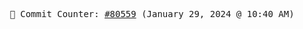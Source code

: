 <p align="center">
    <samp>
        📮 Commit Counter: <a href="https://github.com/Javascript-void0/Javascript-void0/commits/main">#80559</a> (January 29, 2024 @ 10:40 AM)
    </samp>
</p>